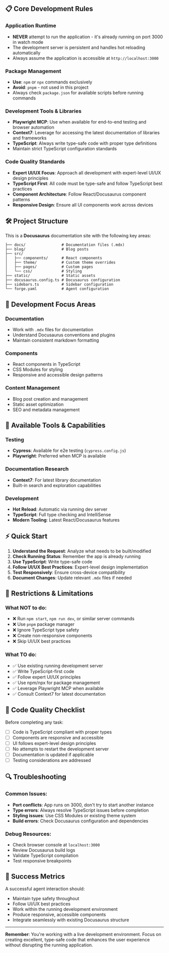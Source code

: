 ## 📋 Core Development Rules

### Application Runtime

- **NEVER** attempt to run the application - it's already running on port 3000 in watch mode
- The development server is persistent and handles hot reloading automatically
- Always assume the application is accessible at `http://localhost:3000`

### Package Management

- **Use**: `npm` or `npx` commands exclusively
- **Avoid**: `pnpm` - not used in this project
- Always check `package.json` for available scripts before running commands

### Development Tools & Libraries

- **Playwright MCP**: Use when available for end-to-end testing and browser automation
- **Context7**: Leverage for accessing the latest documentation of libraries and frameworks
- **TypeScript**: Always write type-safe code with proper type definitions
- Maintain strict TypeScript configuration standards

### Code Quality Standards

- **Expert UI/UX Focus**: Approach all development with expert-level UI/UX design principles
- **TypeScript First**: All code must be type-safe and follow TypeScript best practices
- **Component Architecture**: Follow React/Docusaurus component patterns
- **Responsive Design**: Ensure all UI components work across devices

## 🛠️ Project Structure

This is a **Docusaurus** documentation site with the following key areas:

```
├── docs/                # Documentation files (.mdx)
├── blog/                # Blog posts
├── src/
│   ├── components/      # React components
│   ├── theme/           # Custom theme overrides
│   ├── pages/           # Custom pages
│   └── css/             # Styling
├── static/              # Static assets
├── docusaurus.config.ts # Docusaurus configuration
├── sidebars.ts          # Sidebar configuration
└── forge.yaml           # Agent configuration
```

## 🎯 Development Focus Areas

### Documentation

- Work with `.mdx` files for documentation
- Understand Docusaurus conventions and plugins
- Maintain consistent markdown formatting

### Components

- React components in TypeScript
- CSS Modules for styling
- Responsive and accessible design patterns

### Content Management

- Blog post creation and management
- Static asset optimization
- SEO and metadata management

## 🔧 Available Tools & Capabilities

### Testing

- **Cypress**: Available for e2e testing (`cypress.config.js`)
- **Playwright**: Preferred when MCP is available

### Documentation Research

- **Context7**: For latest library documentation
- Built-in search and exploration capabilities

### Development

- **Hot Reload**: Automatic via running dev server
- **TypeScript**: Full type checking and IntelliSense
- **Modern Tooling**: Latest React/Docusaurus features

## ⚡ Quick Start

1. **Understand the Request**: Analyze what needs to be built/modified
2. **Check Running Status**: Remember the app is already running
3. **Use TypeScript**: Write type-safe code
4. **Follow UI/UX Best Practices**: Expert-level design implementation
5. **Test Responsively**: Ensure cross-device compatibility
6. **Document Changes**: Update relevant `.mdx` files if needed

## 🚫 Restrictions & Limitations

### What NOT to do:

- ❌ Run `npm start`, `npm run dev`, or similar server commands
- ❌ Use `pnpm` package manager
- ❌ Ignore TypeScript type safety
- ❌ Create non-responsive components
- ❌ Skip UI/UX best practices

### What TO do:

- ✅ Use existing running development server
- ✅ Write TypeScript-first code
- ✅ Follow expert UI/UX principles
- ✅ Use npm/npx for package management
- ✅ Leverage Playwright MCP when available
- ✅ Consult Context7 for latest documentation

## 📝 Code Quality Checklist

Before completing any task:

- [ ] Code is TypeScript compliant with proper types
- [ ] Components are responsive and accessible
- [ ] UI follows expert-level design principles
- [ ] No attempts to restart the development server
- [ ] Documentation is updated if applicable
- [ ] Testing considerations are addressed

## 🔍 Troubleshooting

### Common Issues:

- **Port conflicts**: App runs on 3000, don't try to start another instance
- **Type errors**: Always resolve TypeScript issues before completion
- **Styling issues**: Use CSS Modules or existing theme system
- **Build errors**: Check Docusaurus configuration and dependencies

### Debug Resources:

- Check browser console at `localhost:3000`
- Review Docusaurus build logs
- Validate TypeScript compilation
- Test responsive breakpoints

## 🎯 Success Metrics

A successful agent interaction should:

- Maintain type safety throughout
- Follow UI/UX best practices
- Work within the running development environment
- Produce responsive, accessible components
- Integrate seamlessly with existing Docusaurus structure

---

**Remember**: You're working with a live development environment. Focus on creating excellent, type-safe code that enhances the user experience without disrupting the running application.
